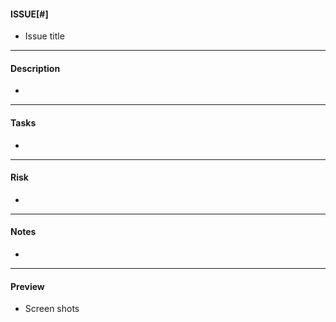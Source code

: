 #### ISSUE[#]
* Issue title

---

#### Description
*

---

#### Tasks
*

---

#### Risk
*

---

#### Notes
*

---

#### Preview
* Screen shots

